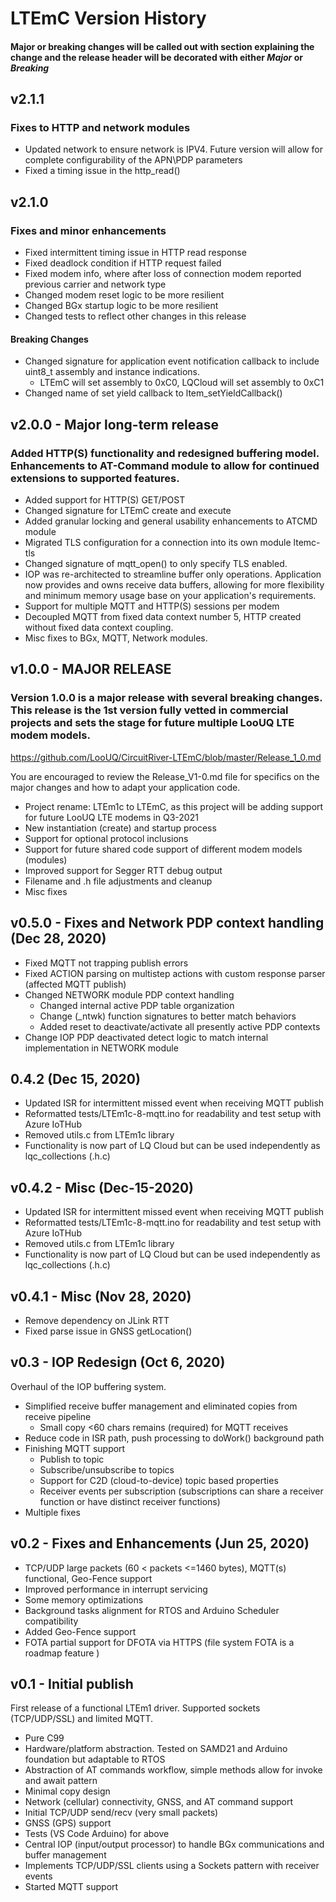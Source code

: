 # LTEmC Version History
#### Major or breaking changes will be called out with section explaining the change and the release header will be decorated with either *Major* or *Breaking*

## v2.1.1
### Fixes to HTTP and network modules
*   Updated network to ensure network is IPV4. Future version will allow for complete configurability of the APN\PDP parameters
*   Fixed a timing issue in the http_read()

## v2.1.0 
### Fixes and minor enhancements
*   Fixed intermittent timing issue in HTTP read response
*   Fixed deadlock condition if HTTP request failed 
*   Fixed modem info, where after loss of connection modem reported previous carrier and network type
*   Changed modem reset logic to be more resilient
*   Changed BGx startup logic to be more resilient
*   Changed tests to reflect other changes in this release
#### Breaking Changes
*   Changed signature for application event notification callback to include uint8_t assembly and instance indications.
    *   LTEmC will set assembly to 0xC0, LQCloud will set assembly to 0xC1 
*   Changed name of set yield callback to ltem_setYieldCallback()

## v2.0.0 - Major long-term release
### Added HTTP(S) functionality and redesigned buffering model. Enhancements to AT-Command module to allow for continued extensions to supported features.
*   Added support for HTTP(S) GET/POST 
*   Changed signature for LTEmC create and execute
*   Added granular locking and general usability enhancements to ATCMD module
*   Migrated TLS configuration for a connection into its own module ltemc-tls
*   Changed signature of mqtt_open() to only specify TLS enabled.
*   IOP was re-architected to streamline buffer only operations. Application now provides and owns receive data buffers, allowing for more flexibility and minimum memory usage base on your application's requirements.
*   Support for multiple MQTT and HTTP(S) sessions per modem
*   Decoupled MQTT from fixed data context number 5, HTTP created without fixed data context coupling.
*   Misc fixes to BGx, MQTT, Network modules.

## v1.0.0 - MAJOR RELEASE
### Version 1.0.0 is a major release with several breaking changes. This release is the 1st version fully vetted in commercial projects and sets the stage for future multiple LooUQ LTE modem models.

https://github.com/LooUQ/CircuitRiver-LTEmC/blob/master/Release_1_0.md

You are encouraged to review the Release_V1-0.md file for specifics on the major changes and how to adapt your application code.
*   Project rename: LTEm1c to LTEmC, as this project will be adding support for future LooUQ LTE modems in Q3-2021
*   New instantiation (create) and startup process
*   Support for optional protocol inclusions
*   Support for future shared code support of different modem models (modules)
*   Improved support for Segger RTT debug output
*   Filename and .h file adjustments and cleanup
*   Misc fixes

## v0.5.0 - Fixes and Network PDP context handling (Dec 28, 2020)
* Fixed MQTT not trapping publish errors
* Fixed ACTION parsing on multistep actions with custom response parser (affected MQTT publish)
* Changed NETWORK module PDP context handling
    * Changed internal active PDP table organization
    * Change (_ntwk) function signatures to better match behaviors
    * Added reset to deactivate/activate all presently active PDP contexts
* Change IOP PDP deactivated detect logic to match internal implementation in NETWORK module

## 0.4.2 (Dec 15, 2020)
*	Updated ISR for intermittent missed event when receiving MQTT publish
*	Reformatted tests/LTEm1c-8-mqtt.ino for readability and test setup with Azure IoTHub
*	Removed utils.c from LTEm1c library
*	Functionality is now part of LQ Cloud but can be used independently as lqc_collections (.h\.c)

## v0.4.2 - Misc (Dec-15-2020)
*	Updated ISR for intermittent missed event when receiving MQTT publish
*	Reformatted tests/LTEm1c-8-mqtt.ino for readability and test setup with Azure IoTHub
*	Removed utils.c from LTEm1c library
*	Functionality is now part of LQ Cloud but can be used independently as lqc_collections (.h\.c)

## v0.4.1 - Misc (Nov 28, 2020)
* Remove dependency on JLink RTT 
* Fixed parse issue in GNSS getLocation()

## v0.3 - IOP Redesign (Oct 6, 2020)
Overhaul of the IOP buffering system. 
* Simplified receive buffer management and eliminated copies from receive pipeline
    * Small copy <60 chars remains (required) for MQTT receives
* Reduce code in ISR path, push processing to doWork() background path
* Finishing MQTT support
    * Publish to topic
    * Subscribe/unsubscribe to topics
    * Support for C2D (cloud-to-device) topic based properties
    * Receiver events per subscription (subscriptions can share a receiver function or have distinct receiver functions)
* Multiple fixes

## v0.2 - Fixes and Enhancements (Jun 25, 2020)
* TCP/UDP large packets (60 < packets <=1460 bytes), MQTT(s) functional, Geo-Fence support
* Improved performance in interrupt servicing
* Some memory optimizations
* Background tasks alignment for RTOS and Arduino Scheduler compatibility
* Added Geo-Fence support 
* FOTA partial support for DFOTA via HTTPS (file system FOTA is a roadmap feature )

## v0.1 - Initial publish
First release of a functional LTEm1 driver. Supported sockets (TCP/UDP/SSL) and limited MQTT. 
* Pure C99
* Hardware/platform abstraction. Tested on SAMD21 and Arduino foundation but adaptable to RTOS 
* Abstraction of AT commands workflow, simple methods allow for invoke and await pattern
* Minimal copy design
* Network (cellular) connectivity, GNSS, and AT command support
* Initial TCP/UDP send/recv (very small packets)
* GNSS (GPS) support
* Tests (VS Code Arduino) for above
* Central IOP (input/output processor) to handle BGx communications and buffer management
* Implements TCP/UDP/SSL clients using a Sockets pattern with receiver events
* Started MQTT support

